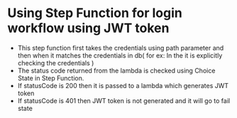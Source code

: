 # Using Step Function for login workflow using JWT token

- This step function first takes the credentials using path parameter and then when it matches the credentials in db( for ex: In the it is explicitly checking the credentials )
- The status code returned from the lambda is checked using Choice State in Step Function.
- If statusCode is 200 then it is passed to a lambda which generates JWT token 
- If statusCode is 401 then JWT token is not generated and it will go to fail state

